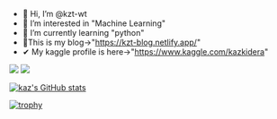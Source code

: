 - 👋 Hi, I’m @kzt-wt
- 👀 I’m interested in "Machine Learning"
- 🌱 I’m currently learning "python"
- :memo:This is my blog→"https://kzt-blog.netlify.app/"
-  ✔ My kaggle profile is here→"https://www.kaggle.com/kazkidera"

[<img src="https://img.shields.io/badge/kzt-Github-181717.svg?logo=github&style=popout">](https://github.com/kzt-wt)
[<img src="https://img.shields.io/badge/kzt-Kaggle-20BEFF.svg?logo=kaggle&style=popout">](https://www.kaggle.com/kazkidera)

[![kaz's GitHub stats](https://github-readme-stats.vercel.app/api?username=kzt-wt&show_icons=true&theme=blue-green)](https://github.com/anuraghazra/github-readme-stats)

<!---
[![Top Langs](https://github-readme-stats.vercel.app/api/top-langs/?username=kzt-wt&show_icons=true&theme=blue-green)](https://github.com/anuraghazra/github-readme-stats)
--->

[![trophy](https://github-profile-trophy.vercel.app/?username=kzt-wt&theme=darkhub)](https://github.com/ryo-ma/github-profile-trophy)


<!---
kzt-wt/kzt-wt is a ✨ special ✨ repository because its `README.md` (this file) appears on your GitHub profile.
You can click the Preview link to take a look at your changes.
--->
